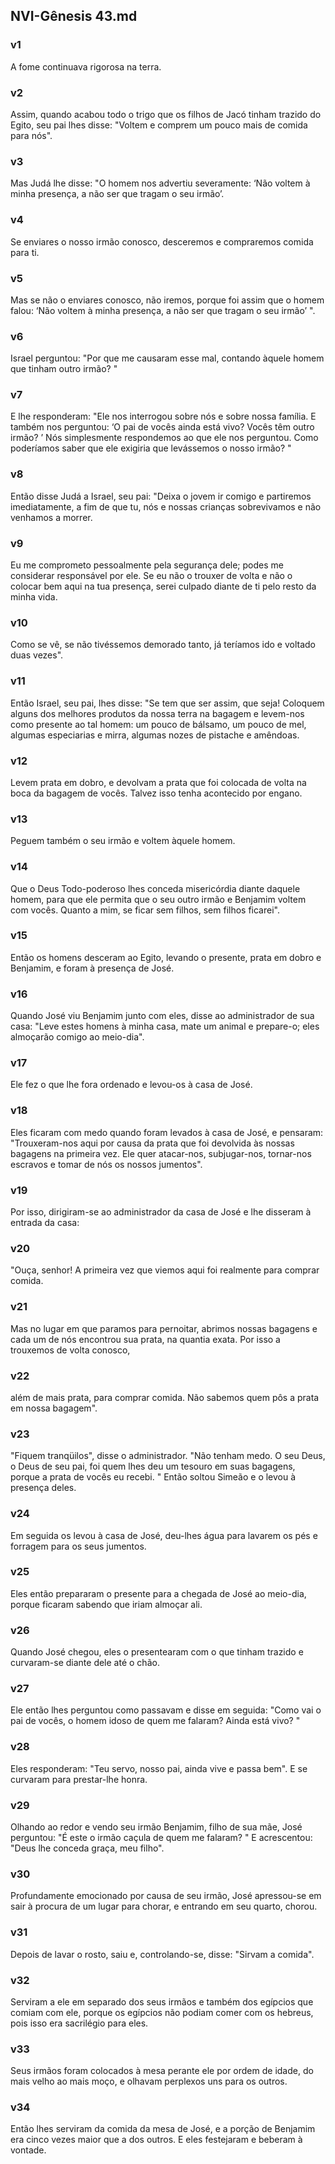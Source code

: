## NVI-Gênesis 43.md
### v1
 A fome continuava rigorosa na terra.
### v2
 Assim, quando acabou todo o trigo que os filhos de Jacó tinham trazido do Egito, seu pai lhes disse: "Voltem e comprem um pouco mais de comida para nós".
### v3
 Mas Judá lhe disse: "O homem nos advertiu severamente: ‘Não voltem à minha presença, a não ser que tragam o seu irmão’.
### v4
 Se enviares o nosso irmão conosco, desceremos e compraremos comida para ti.
### v5
 Mas se não o enviares conosco, não iremos, porque foi assim que o homem falou: ‘Não voltem à minha presença, a não ser que tragam o seu irmão’ ".
### v6
 Israel perguntou: "Por que me causaram esse mal, contando àquele homem que tinham outro irmão? "
### v7
 E lhe responderam: "Ele nos interrogou sobre nós e sobre nossa família. E também nos perguntou: ‘O pai de vocês ainda está vivo? Vocês têm outro irmão? ’ Nós simplesmente respondemos ao que ele nos perguntou. Como poderíamos saber que ele exigiria que levássemos o nosso irmão? "
### v8
 Então disse Judá a Israel, seu pai: "Deixa o jovem ir comigo e partiremos imediatamente, a fim de que tu, nós e nossas crianças sobrevivamos e não venhamos a morrer.
### v9
 Eu me comprometo pessoalmente pela segurança dele; podes me considerar responsável por ele. Se eu não o trouxer de volta e não o colocar bem aqui na tua presença, serei culpado diante de ti pelo resto da minha vida.
### v10
 Como se vê, se não tivéssemos demorado tanto, já teríamos ido e voltado duas vezes".
### v11
 Então Israel, seu pai, lhes disse: "Se tem que ser assim, que seja! Coloquem alguns dos melhores produtos da nossa terra na bagagem e levem-nos como presente ao tal homem: um pouco de bálsamo, um pouco de mel, algumas especiarias e mirra, algumas nozes de pistache e amêndoas.
### v12
 Levem prata em dobro, e devolvam a prata que foi colocada de volta na boca da bagagem de vocês. Talvez isso tenha acontecido por engano.
### v13
 Peguem também o seu irmão e voltem àquele homem.
### v14
 Que o Deus Todo-poderoso lhes conceda misericórdia diante daquele homem, para que ele permita que o seu outro irmão e Benjamim voltem com vocês. Quanto a mim, se ficar sem filhos, sem filhos ficarei".
### v15
 Então os homens desceram ao Egito, levando o presente, prata em dobro e Benjamim, e foram à presença de José.
### v16
 Quando José viu Benjamim junto com eles, disse ao administrador de sua casa: "Leve estes homens à minha casa, mate um animal e prepare-o; eles almoçarão comigo ao meio-dia".
### v17
 Ele fez o que lhe fora ordenado e levou-os à casa de José.
### v18
 Eles ficaram com medo quando foram levados à casa de José, e pensaram: "Trouxeram-nos aqui por causa da prata que foi devolvida às nossas bagagens na primeira vez. Ele quer atacar-nos, subjugar-nos, tornar-nos escravos e tomar de nós os nossos jumentos".
### v19
 Por isso, dirigiram-se ao administrador da casa de José e lhe disseram à entrada da casa:
### v20
 "Ouça, senhor! A primeira vez que viemos aqui foi realmente para comprar comida.
### v21
 Mas no lugar em que paramos para pernoitar, abrimos nossas bagagens e cada um de nós encontrou sua prata, na quantia exata. Por isso a trouxemos de volta conosco,
### v22
 além de mais prata, para comprar comida. Não sabemos quem pôs a prata em nossa bagagem".
### v23
 "Fiquem tranqüilos", disse o administrador. "Não tenham medo. O seu Deus, o Deus de seu pai, foi quem lhes deu um tesouro em suas bagagens, porque a prata de vocês eu recebi. " Então soltou Simeão e o levou à presença deles.
### v24
 Em seguida os levou à casa de José, deu-lhes água para lavarem os pés e forragem para os seus jumentos.
### v25
 Eles então prepararam o presente para a chegada de José ao meio-dia, porque ficaram sabendo que iriam almoçar ali.
### v26
 Quando José chegou, eles o presentearam com o que tinham trazido e curvaram-se diante dele até o chão.
### v27
 Ele então lhes perguntou como passavam e disse em seguida: "Como vai o pai de vocês, o homem idoso de quem me falaram? Ainda está vivo? "
### v28
 Eles responderam: "Teu servo, nosso pai, ainda vive e passa bem". E se curvaram para prestar-lhe honra.
### v29
 Olhando ao redor e vendo seu irmão Benjamim, filho de sua mãe, José perguntou: "É este o irmão caçula de quem me falaram? " E acrescentou: "Deus lhe conceda graça, meu filho".
### v30
 Profundamente emocionado por causa de seu irmão, José apressou-se em sair à procura de um lugar para chorar, e entrando em seu quarto, chorou.
### v31
 Depois de lavar o rosto, saiu e, controlando-se, disse: "Sirvam a comida".
### v32
 Serviram a ele em separado dos seus irmãos e também dos egípcios que comiam com ele, porque os egípcios não podiam comer com os hebreus, pois isso era sacrilégio para eles.
### v33
 Seus irmãos foram colocados à mesa perante ele por ordem de idade, do mais velho ao mais moço, e olhavam perplexos uns para os outros.
### v34
 Então lhes serviram da comida da mesa de José, e a porção de Benjamim era cinco vezes maior que a dos outros. E eles festejaram e beberam à vontade.
